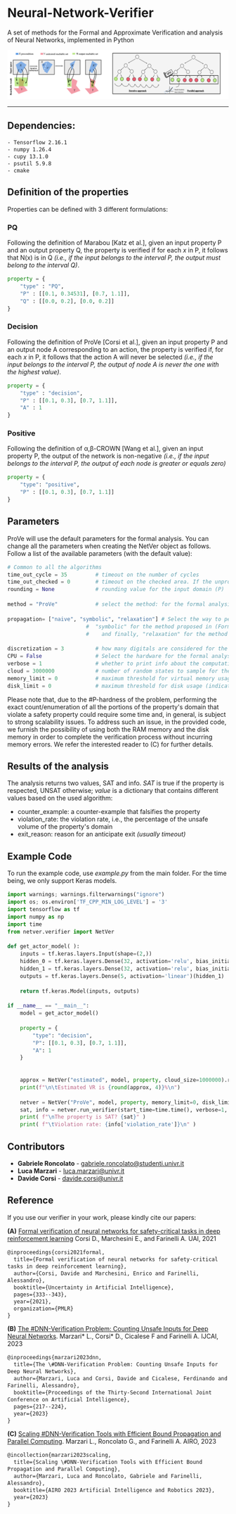 # Neural-Network-Verifier
A set of methods for the Formal and Approximate Verification and analysis of Neural Networks, implemented in Python


![Alt text](https://github.com/GabrieleRoncolato/SymbolicPropagationCUDA/blob/master/images/overview.png)
****


## Dependencies: 
    - Tensorflow 2.16.1
    - numpy 1.26.4
    - cupy 13.1.0
    - psutil 5.9.8
    - cmake

## Definition of the properties
Properties can be defined with 3 different formulations:

### PQ
Following the definition of Marabou [Katz et al.], given an input property P and an output property Q, the property is verified if for each *x* in P, it follows that N(x) is in Q *(i.e., if the input belongs to the interval P, the output must belong to the interval Q)*.
```python
property = {
	"type" : "PQ",
	"P" : [[0.1, 0.34531], [0.7, 1.1]],
	"Q" : [[0.0, 0.2], [0.0, 0.2]]
}
```

### Decision
Following the definition of ProVe [Corsi et al.], given an input property P and an output node A corresponding to an action, the property is verified if, for each *x* in P, it follows that the action A will never be selected *(i.e., if the input belongs to the interval P, the output of node A is never the one with the highest value)*.
```python
property = {
	"type" : "decision",
	"P" : [[0.1, 0.3], [0.7, 1.1]],
	"A" : 1
}
```

### Positive
Following the definition of α,β-CROWN [Wang et al.], given an input property P, the output of the network is non-negative *(i.e., if the input belongs to the interval P, the output of each node is greater or equals zero)*
```python
property = {
	"type": "positive",
	"P" : [[0.1, 0.3], [0.7, 1.1]]
}
```


## Parameters
ProVe will use the default parameters for the formal analysis. You can change all the parameters when creating the NetVer object as follows. 
Follow a list of the available parameters (with the default value):

```python
# Common to all the algorithms
time_out_cycle = 35         # timeout on the number of cycles
time_out_checked = 0        # timeout on the checked area. If the unproved area is less than this value, the algorithm stops returning the residual as a violation
rounding = None             # rounding value for the input domain (P)

method = "ProVe"            # select the method: for the formal analysis, select "ProVe" otherwise, "estimated"

propagation= ["naive", "symbolic", "relaxation"] # Select the way to perform the interval propagation: "naive" with simple Moore algebra,
						 #  "symbolic" for the method proposed in (Formal Security Analysis of Neural Networks using Symbolic Intervals, Wang et al. 2018)
						 #    and finally, "relaxation" for the method proposed in (Efficient Formal Safety Analysis of Neural Networks, Wang et al. 2018)  

discretization = 3          # how many digitals are considered for the computation
CPU = False                 # Select the hardware for the formal analysis
verbose = 1                 # whether to print info about the computation of ProVe
cloud = 3000000             # number of random states to sample for the approximate verification i.e., the "estimated" analysis
memory_limit = 0            # maximum threshold for virtual memory usage (indicate 0 to use the available free memory)
disk_limit = 0              # maximum threshold for disk usage (indicate 0 to use the available free disk space)
```
Please note that, due to the #P-hardness of the problem, performing the exact count/enumeration of all the portions of the property's domain that violate a safety property could require some time and, in general, is subject to strong scalability issues. To address such an issue, in the provided code, we furnish the possibility of using both the RAM memory and the disk memory in order to complete the verification process without incurring memory errors. We refer the interested reader to (C) for further details.

## Results of the analysis
The analysis returns two values, SAT and info. *SAT* is true if the property is respected, UNSAT otherwise; *value* is a dictionary that contains different values based on the used algorithm:

- counter_example: a counter-example that falsifies the property 
- violation_rate: the violation rate, i.e., the percentage of the unsafe volume of the property's domain 
- exit_reason: reason for an anticipate exit *(usually timeout)*



## Example Code
To run the example code, use *example.py* from the main folder. For the time being, we only support Keras models.
```python
import warnings; warnings.filterwarnings("ignore")
import os; os.environ['TF_CPP_MIN_LOG_LEVEL'] = '3'
import tensorflow as tf
import numpy as np
import time
from netver.verifier import NetVer

def get_actor_model( ):
	inputs = tf.keras.layers.Input(shape=(2,))
	hidden_0 = tf.keras.layers.Dense(32, activation='relu', bias_initializer='random_normal')(inputs)
	hidden_1 = tf.keras.layers.Dense(32, activation='relu', bias_initializer='random_normal')(hidden_0)
	outputs = tf.keras.layers.Dense(5, activation='linear')(hidden_1)

	return tf.keras.Model(inputs, outputs)

if __name__ == "__main__":
	model = get_actor_model()

	property = {
		"type": "decision",
		"P": [[0.1, 0.3], [0.7, 1.1]],
		"A": 1
	}


	approx = NetVer("estimated", model, property, cloud_size=1000000).run_verifier(time.time(), verbose=0)[1]['violation_rate']
	print(f"\n\tEstimated VR is {round(approx, 4)}%\n")

	netver = NetVer("ProVe", model, property, memory_limit=0, disk_limit=0,rounding=3, cpu_only=False, interval_propagation="relaxation")
	sat, info = netver.run_verifier(start_time=time.time(), verbose=1, estimation=approx)
	print( f"\nThe property is SAT? {sat}" )
	print( f"\tViolation rate: {info['violation_rate']}\n" )
```


## Contributors
*  **Gabriele Roncolato** - gabriele.roncolato@studenti.univr.it
*  **Luca Marzari** - luca.marzari@univr.it
*  **Davide Corsi** - davide.corsi@univr.it

## Reference
If you use our verifier in your work, please kindly cite our papers:

**(A)** [Formal verification of neural networks for safety-critical tasks in deep reinforcement learning](https://proceedings.mlr.press/v161/corsi21a.html) Corsi D., Marchesini E., and Farinelli A. UAI, 2021
```
@inproceedings{corsi2021formal,
  title={Formal verification of neural networks for safety-critical tasks in deep reinforcement learning},
  author={Corsi, Davide and Marchesini, Enrico and Farinelli, Alessandro},
  booktitle={Uncertainty in Artificial Intelligence},
  pages={333--343},
  year={2021},
  organization={PMLR}
}
```
    
**(B)** [The \#DNN-Verification Problem: Counting Unsafe Inputs for Deep Neural Networks](https://dl.acm.org/doi/abs/10.24963/ijcai.2023/25).  Marzari* L., Corsi* D., Cicalese F and Farinelli A. IJCAI, 2023
```
@inproceedings{marzari2023dnn,
  title={The \#DNN-Verification Problem: Counting Unsafe Inputs for Deep Neural Networks},
  author={Marzari, Luca and Corsi, Davide and Cicalese, Ferdinando and Farinelli, Alessandro},
  booktitle={Proceedings of the Thirty-Second International Joint Conference on Artificial Intelligence},
  pages={217--224},
  year={2023}
}
```

**(C)** [Scaling #DNN-Verification Tools with Efficient Bound Propagation and Parallel Computing](https://arxiv.org/pdf/2312.05890).  Marzari L., Roncolato G., and Farinelli A. AIRO, 2023
```
@incollection{marzari2023scaling,
  title={Scaling \#DNN-Verification Tools with Efficient Bound Propagation and Parallel Computing},
  author={Marzari, Luca and Roncolato, Gabriele and Farinelli, Alessandro},
  booktitle={AIRO 2023 Artificial Intelligence and Robotics 2023},
  year={2023}
}
```
